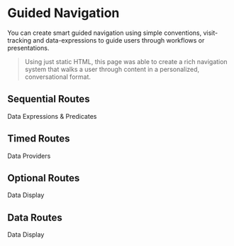 # Guided Navigation

You can create smart guided navigation using simple conventions, visit-tracking and data-expressions to guide users through workflows or presentations.

> Using just static HTML, this page was able to create a rich navigation system that walks a user through content in a personalized, conversational format.

## Sequential Routes

<ion-item>
  <ion-icon slot="start" name="code-slash-outline"></ion-icon>
  <x-link href="/data/expressions">
    Data Expressions & Predicates
  </x-link>
</ion-item>

## Timed Routes

<ion-item>
  <ion-icon slot="start" name="business-outline"></ion-icon>
  <x-link href="/data/providers">
    Data Providers
  </x-link>
</ion-item>

## Optional Routes

<ion-item>
  <ion-icon slot="start" name="code-download-outline"></ion-icon>
  <x-link href="/data/display">
    Data Display
  </x-link>
</ion-item>

## Data Routes

<ion-item>
  <ion-icon slot="start" name="code-download-outline"></ion-icon>
  <x-link href="/data/display">
    Data Display
  </x-link>
</ion-item>